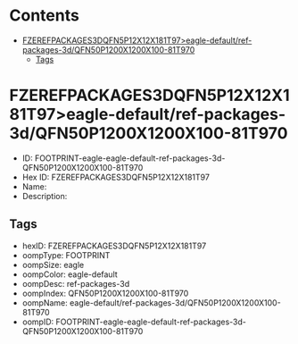 



Contents
========

* [FZEREFPACKAGES3DQFN5P12X12X181T97>eagle-default/ref-packages-3d/QFN50P1200X1200X100-81T970](#fzerefpackages3dqfn5p12x12x181t97eagle-defaultref-packages-3dqfn50p1200x1200x100-81t970)
	* [Tags](#tags)

# FZEREFPACKAGES3DQFN5P12X12X181T97>eagle-default/ref-packages-3d/QFN50P1200X1200X100-81T970

- ID: FOOTPRINT-eagle-eagle-default-ref-packages-3d-QFN50P1200X1200X100-81T970
- Hex ID: FZEREFPACKAGES3DQFN5P12X12X181T97
- Name: 
- Description: 

## Tags

- hexID: FZEREFPACKAGES3DQFN5P12X12X181T97
- oompType: FOOTPRINT
- oompSize: eagle
- oompColor: eagle-default
- oompDesc: ref-packages-3d
- oompIndex: QFN50P1200X1200X100-81T970
- oompName: eagle-default/ref-packages-3d/QFN50P1200X1200X100-81T970
- oompID: FOOTPRINT-eagle-eagle-default-ref-packages-3d-QFN50P1200X1200X100-81T970
